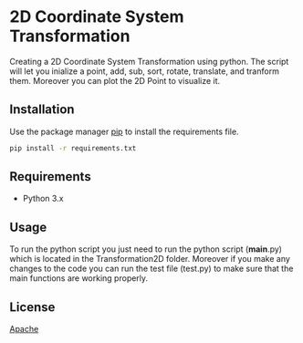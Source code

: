 # 2D Coordinate System Transformation
Creating a 2D Coordinate System Transformation using python. The script will let you inialize a point, add, sub, sort, rotate, translate, and tranform them. Moreover you can plot the 2D Point to visualize it.

## Installation
Use the package manager [pip](https://pip.pypa.io/en/stable/) to install the requirements file.

```bash
pip install -r requirements.txt
```

## Requirements
- Python 3.x

## Usage
To run the python script you just need to run the python script (__main__.py) which is located in the Transformation2D folder. Moreover if you make any changes to the code you can run the test file (test.py) to make sure that the main functions are working properly.

## License
[Apache](http://www.apache.org/licenses/)
